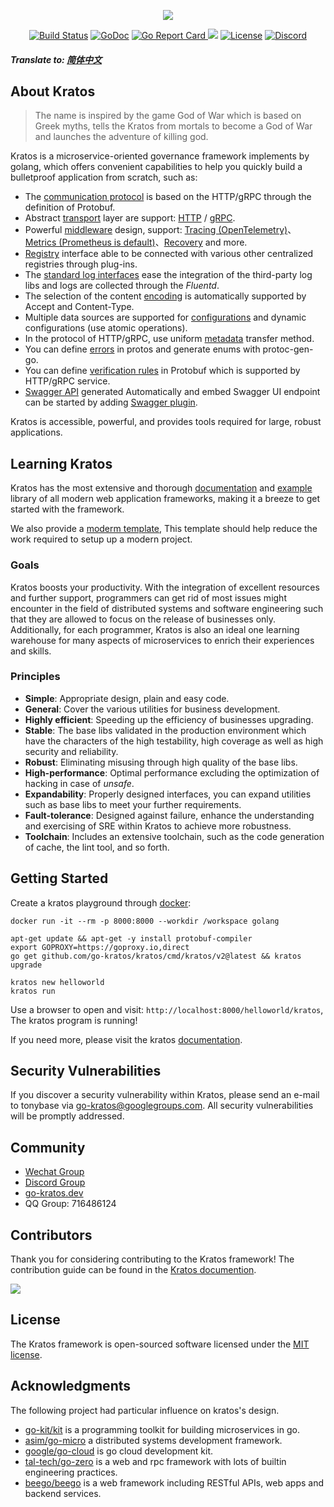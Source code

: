 <p align="center"><a href="https://go-kratos.dev/" target="_blank"><img src="https://github.com/go-kratos/kratos/blob/main/docs/images/kratos-large.png?raw=true"></a></p>

<p align="center">
<a href="https://github.com/go-kratos/kratos/actions"><img src="https://github.com/go-kratos/kratos/workflows/Go/badge.svg" alt="Build Status"></a>
<a href="https://pkg.go.dev/github.com/go-kratos/kratos/v2"><img src="https://pkg.go.dev/badge/github.com/go-kratos/kratos/v2" alt="GoDoc"></a>
<a href="https://goreportcard.com/report/github.com/go-kratos/kratos"><img src="https://goreportcard.com/badge/github.com/go-kratos/kratos" alt="Go Report Card" /a>
<a href="https://codecov.io/gh/go-kratos/kratos"><img src="https://codecov.io/gh/go-kratos/kratos/branch/main/graph/badge.svg?token=XwnmBTz78x"/></a>
<a href="https://github.com/go-kratos/kratos/blob/main/LICENSE"><img src="https://img.shields.io/github/license/go-kratos/kratos" alt="License"></a>
<a href="https://discord.gg/BWzJsUJ"><img src="https://img.shields.io/discord/766619759214854164?label=chat&logo=discord" alt="Discord"></a>
</p>
  
##### Translate to: [简体中文](README_zh.md)

## About Kratos
  
> The name is inspired by the game God of War which is based on Greek myths, tells the Kratos from mortals to become a God of War and launches the adventure of killing god.

Kratos is a microservice-oriented governance framework implements by golang, which offers convenient capabilities to help you quickly build a bulletproof application from scratch, such as:

- The [communication protocol](https://go-kratos.dev/en/docs/component/api) is based on the HTTP/gRPC through the definition of Protobuf.
- Abstract [transport](https://go-kratos.dev/en/docs/component/transport/overview) layer are support: [HTTP](https://go-kratos.dev/en/docs/component/transport/http) / [gRPC](https://go-kratos.dev/en/docs/component/transport/grpc).
- Powerful [middleware](https://go-kratos.dev/en/docs/component/middleware/overview) design, support: [Tracing (OpenTelemetry)](https://go-kratos.dev/en/docs/component/middleware/tracing)、[Metrics (Prometheus is default)](https://go-kratos.dev/en/docs/component/middleware/metrics)、[Recovery](https://go-kratos.dev/en/docs/component/middleware/recovery) and more.
- [Registry](https://go-kratos.dev/en/docs/component/registry) interface able to be connected with various other centralized registries through plug-ins.
- The [standard log interfaces](https://go-kratos.dev/en/docs/component/log) ease the integration of the third-party log libs and logs are collected through the *Fluentd*.
- The selection of the content [encoding](https://go-kratos.dev/en/docs/component/encoding) is automatically supported by Accept and Content-Type.
- Multiple data sources are supported for [configurations](https://go-kratos.dev/en/docs/component/config) and dynamic configurations (use atomic operations).
- In the protocol of HTTP/gRPC, use uniform [metadata](https://go-kratos.dev/en/docs/component/metadata) transfer method.
- You can define [errors](https://go-kratos.dev/en/docs/component/errors/) in protos and generate enums with protoc-gen-go.
- You can define [verification rules](https://go-kratos.dev/en/docs/component/middleware/validate) in Protobuf which is supported by HTTP/gRPC service.
- [Swagger API](https://go-kratos.dev/en/docs/guide/openapi) generated Automatically and embed Swagger UI endpoint can be started by adding [Swagger plugin](https://github.com/go-kratos/swagger-api).

Kratos is accessible, powerful, and provides tools required for large, robust applications.

## Learning Kratos

Kratos has the most extensive and thorough [documentation](https://go-kratos.dev/en/docs/getting-started/start) and [example](./examples) library of all modern web application frameworks, making it a breeze to get started with the framework.

We also provide a [moderm template](https://github.com/go-kratos/kratos-layout), This template should help reduce the work required to setup up a modern project.

### Goals

Kratos boosts your productivity. With the integration of excellent resources and further support, programmers can get rid of most issues might encounter in the field of distributed systems and software engineering such that they are allowed to focus on the release of businesses only. Additionally, for each programmer, Kratos is also an ideal one learning warehouse for many aspects of microservices to enrich their experiences and skills.

### Principles

* **Simple**: Appropriate design, plain and easy code.
* **General**: Cover the various utilities for business development.
* **Highly efficient**: Speeding up the efficiency of businesses upgrading.
* **Stable**: The base libs validated in the production environment which have the characters of the high testability, high coverage as well as high security and reliability.
* **Robust**: Eliminating misusing through high quality of the base libs.
* **High-performance**: Optimal performance excluding the optimization of hacking in case of *unsafe*. 
* **Expandability**: Properly designed interfaces, you can expand utilities such as base libs to meet your further requirements.
* **Fault-tolerance**: Designed against failure, enhance the understanding and exercising of SRE within Kratos to achieve more robustness.
* **Toolchain**: Includes an extensive toolchain, such as the code generation of cache, the lint tool, and so forth.

## Getting Started

Create a kratos playground through [docker](https://www.docker.com/products/docker-desktop):
  
```shell
docker run -it --rm -p 8000:8000 --workdir /workspace golang
```
  
```shell
apt-get update && apt-get -y install protobuf-compiler
export GOPROXY=https://goproxy.io,direct
go get github.com/go-kratos/kratos/cmd/kratos/v2@latest && kratos upgrade
```
  
```shell
kratos new helloworld
kratos run
```
  
Use a browser to open and visit: `http://localhost:8000/helloworld/kratos`, The kratos program is running!

If you need more, please visit the kratos [documentation](https://go-kratos.dev/en/docs/getting-started/start).

## Security Vulnerabilities

If you discover a security vulnerability within Kratos, please send an e-mail to tonybase via go-kratos@googlegroups.com. All security vulnerabilities will be promptly addressed.

## Community

- [Wechat Group](https://github.com/go-kratos/kratos/issues/682)
- [Discord Group](https://discord.gg/BWzJsUJ)
- [go-kratos.dev](https://go-kratos.dev/en)
- QQ Group: 716486124

## Contributors

Thank you for considering contributing to the Kratos framework! The contribution guide can be found in the [Kratos documention](https://go-kratos.dev/en/docs/community/contribution).

<a href="https://github.com/go-kratos/kratos/graphs/contributors">
  <img src="https://contrib.rocks/image?repo=go-kratos/kratos" />
</a>

## License

The Kratos framework is open-sourced software licensed under the [MIT license](./LICENSE).
  
## Acknowledgments
  
The following project had particular influence on kratos's design.
  
- [go-kit/kit](https://github.com/go-kit/kit) is a programming toolkit for building microservices in go.
- [asim/go-micro](https://github.com/asim/go-micro) a distributed systems development framework.
- [google/go-cloud](https://github.com/google/go-cloud) is go cloud development kit.
- [tal-tech/go-zero](https://github.com/tal-tech/go-zero) is a web and rpc framework with lots of builtin engineering practices.
- [beego/beego](https://github.com/beego/beego) is a web framework including RESTful APIs, web apps and backend services.
